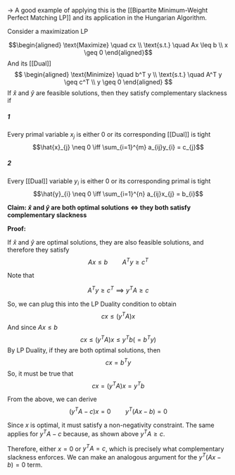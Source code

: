 $\rightarrow$ A good example of applying this is the [[Bipartite Minimum-Weight Perfect Matching LP]] and its application in the Hungarian Algorithm. 

Consider a maximization LP

$$\begin{aligned}
\text{Maximize} \quad cx \\
\text{s.t.} \quad Ax \leq b \\
x \geq 0
\end{aligned}$$
And its [[Dual]]
$$
\begin{aligned}
\text{Minimize} \quad b^T y \\
\text{s.t.} \quad A^T y \geq c^T \\
y \geq 0
\end{aligned}
$$
If $\hat{x}$ and $\hat{y}$ are feasible solutions, then they satisfy complementary slackness if

##### 1

Every primal variable $x_{j}$ is either $0$ or its corresponding [[Dual]] is tight
 $$\hat{x}_{j} \neq 0 \iff \sum_{i=1}^{m} a_{ij}y_{i} = c_{j}$$
##### 2

Every [[Dual]] variable $y_{i}$ is either $0$ or its corresponding primal is tight
 $$\hat{y}_{i} \neq 0 \iff \sum_{i=1}^{n} a_{ij}x_{j} = b_{i}$$

**Claim: $\hat{x}$ and $\hat{y}$ are both optimal solutions $\iff$ they both satisfy complementary slackness**

**Proof:**

If $\hat{x}$ and $\hat{y}$ are optimal solutions, they are also feasible solutions, and therefore they satisfy 
$$Ax \le b \quad \quad A^Ty \geq c^T $$

Note that 

$$A^Ty \geq c^T \implies y^TA \geq c$$

So, we can plug this into the LP Duality condition to obtain
$$c x \leq (y^TA)x$$
And since $Ax \leq b$
$$c x \leq (y^TA)x \leq y^T b (=b^Ty)$$
By LP Duality, if they are both optimal solutions, then 
$$c x = b^T y$$
So, it must be true that 
$$c x = (y^TA)x = y^T b$$

From the above, we can derive
$$(y^TA - c)x = 0 \quad \quad y^T(Ax - b) = 0$$

Since $x$ is optimal, it must satisfy a non-negativity constraint. The same applies for $y^TA - c$ because, as shown above $y^TA \geq c$.

Therefore, either $x = 0$ or $y^TA = c$, which is precisely what complementary slackness enforces. We can make an analogous argument for the $y^T(Ax - b) = 0$ term.